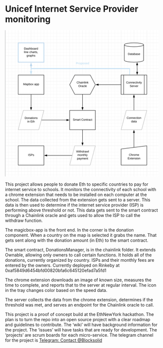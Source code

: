 # Unicef Internet Service Provider monitoring

![Blocksolid architecture](./Blocksolid-architecture.png)

This project allows people to donate Eth to specific countries to pay for internet service to schools. It monitors the connectivity of each school with a chrome extension that needs to be installed on each computer at the school. The data collected from the extension gets sent to a server. This data is then used to determine if the internet service provider (ISP) is performing above threshold or not. This data gets sent to the smart contract through a Chainlink oracle and gets used to allow the ISP to call the withdraw function. 

The magicbox-app is the front end. In the corner is the donation component. When a country on the map is selected it grabs the name. That gets sent along with the donation amount (in Eth) to the smart contract. 

The smart contract, DonationsManager, is in the chainlink folder. It extends Ownable,  allowing only owners to call certain functions. It holds all of the donations, currently organized by country. ISPs and their monthly fees are entered by the owners. Currently deployed on Rinkeby at 0xaf5849d6454bfd00820bfa6c645120efad7a5fd1

The chrome extension downloads an image of known size, measures the time to complete, and reports that to the server at regular interval. The icon in the tray changes color based on the speed data.

The server collects the data from the chrome extension, determines if the threshold was met, and serves an endpoint for the Chainlink oracle to call.  

This project is a proof of concept build at the EthNewYork hackathon. The plan is to turn the repo into an open source project with a clear roadmap and guidelines to contribute. The ‘wiki’ will have background information for the project. The ‘issues’ will have tasks that are ready for development. The ‘projects’ are scrum boards for each micro-service. The telegram channel for the project is [Telegram: Contact @Blocksolid](https://t.me/Blocksolid)


